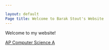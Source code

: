 ```yaml
---

layout: default
Page title: Welcome to Barak Stout's Website
---
```


Welcome to my website!

[AP Computer Science A](AP_Computer_Science_A\apcompscia.md)
